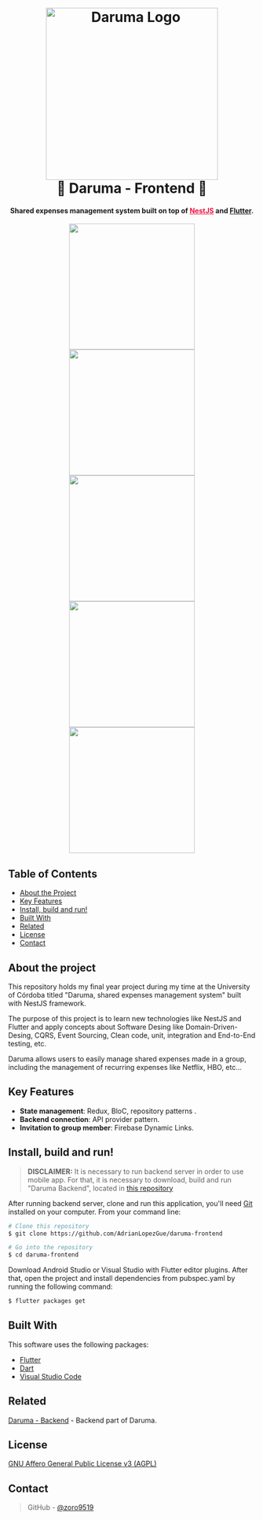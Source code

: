 <h1 align="center">
  <br>
  <a href="https://github.com/AdrianLopezGue/daruma-backend"><img src="assets/daruma-logo-black.png" alt="Daruma Logo" width="350"></a>
  <br>
  🎎 Daruma - Frontend 🎎
  <br>
</h1>


<h4 align="center">Shared expenses management system built on top of <a href="https://nestjs.com/" target="_blank" style="color:#ED1543;">NestJS</a> and <a href="https://flutter.dev/" target="_blank" style="color:##0276E8;">Flutter</a>.</h4>

<p align="center">
  <img src="screenshots/groups.png" width="256" hspace="4">
  <img src="screenshots/history.png" width="256" hspace="4">
  <img src="screenshots/balances.png" width="256" hspace="4">
  <img src="screenshots/new-bill.png" width="256" hspace="4">
  <img src="screenshots/detail-bill.png" width="256" hspace="4">
</p>

## Table of Contents
* [About the Project](#about-the-project)
* [Key Features](#key-features)
* [Install, build and run!](#download)
* [Built With](#build)
* [Related](#related)
* [License](#license)
* [Contact](#contact)

## About the project
This repository holds my final year project during my time at the University of Córdoba titled "Daruma, shared expenses management system" built with NestJS framework.

The purpose of this project is to learn new technologies like NestJS and Flutter and apply concepts about Software Desing like Domain-Driven-Desing, CQRS, Event Sourcing, Clean code, unit, integration and End-to-End testing, etc.

Daruma allows users to easily manage shared expenses made in a group, including the management of recurring expenses like Netflix, HBO, etc...



## Key Features

* **State management**: Redux, BloC, repository patterns .
* **Backend connection**: API provider pattern.
* **Invitation to group member**: Firebase Dynamic Links.

## Install, build and run!

> **DISCLAIMER:** It is necessary to run backend server in order to use mobile app. For that, it is necessary to download, build and run "Daruma Backend", located in [this repository](https://github.com/AdrianLopezGue/daruma-backend)

After running backend server, clone and run this application, you'll need [Git](https://git-scm.com) installed on your computer. From your command line:

```bash
# Clone this repository
$ git clone https://github.com/AdrianLopezGue/daruma-frontend

# Go into the repository
$ cd daruma-frontend
```

Download Android Studio or Visual Studio with Flutter editor plugins. After that, open the project and install dependencies from pubspec.yaml by running the following command:
```bash
$ flutter packages get
```

## Built With

This software uses the following packages:

- [Flutter](https://flutter.dev/)
- [Dart](https://dart.dev/)
- [Visual Studio Code](https://code.visualstudio.com/)

## Related

[Daruma - Backend](https://github.com/AdrianLopezGue/daruma-backend) - Backend part of Daruma.

## License

[GNU Affero General Public License v3 (AGPL)](https://www.gnu.org/licenses/agpl-3.0.en.html)

## Contact

> GitHub - [@zoro9519](https://github.com/zoro9519) 
